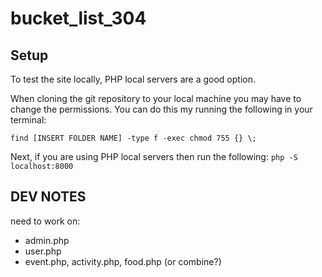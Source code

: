 # bucket_list_304

## Setup
To test the site locally, PHP local servers are a good option.

When cloning the git repository to your local machine you may have to change the permissions. You can do this my running the following in your terminal:

`find [INSERT FOLDER NAME] -type f -exec chmod 755 {} \;`


Next, if you are using PHP local servers then run the following:
`php -S localhost:8000`

## DEV NOTES
need to work on:
- admin.php
- user.php
- event.php, activity.php, food.php (or combine?)